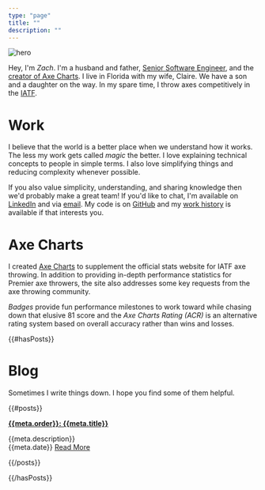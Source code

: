 ```yaml
---
type: "page"
title: ""
description: ""
---
```


![hero](data:image/jpg;base64,{{>hero}})

Hey, I'm *Zach*. I'm a husband and father, [Senior Software Engineer](#work), and the [creator of Axe Charts](#axe-charts). I live in Florida with my wife, Claire. We have a son and a daughter on the way. In my spare time, I throw axes competitively in the [IATF](https://axescores.com/player/1207260).

# Work

I believe that the world is a better place when we understand how it works. The less my work gets called *magic* the better. I love explaining technical concepts to people in simple terms. I also love simplifying things and reducing complexity whenever possible.

If you also value simplicity, understanding, and sharing knowledge then we'd probably make a great team! If you'd like to chat, I'm available on [LinkedIn](https://linkedin.com/in/zachary-godfrey) and via [email](mailto:contact@zacharygodfrey.dev). My code is on [GitHub](https://github.com/ZacharyGodfrey) and my [work history](/work) is available if that interests you.

# Axe Charts

I created [Axe Charts](https://axecharts.com) to supplement the official stats website for IATF axe throwing. In addition to providing in-depth performance statistics for Premier axe throwers, the site also addresses some key requests from the axe throwing community.

*Badges* provide fun performance milestones to work toward while chasing down that elusive 81 score and the *Axe Charts Rating (ACR)* is an alternative rating system based on overall accuracy rather than wins and losses.

{{#hasPosts}}

# Blog

Sometimes I write things down. I hope you find some of them helpful.

{{#posts}}

**[{{meta.order}}: {{meta.title}}](/{{{uri}}})**

{{meta.description}}\
{{meta.date}} [Read More](/{{{uri}}})

{{/posts}}

{{/hasPosts}}